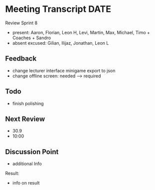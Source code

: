 # Meeting Transcript DATE

Review Sprint 8

- present: Aaron, Florian, Leon H, Levi, Martin, Max, Michael, Timo + Coaches + Sandro
- absent excused: Gilian, Ilijaz, Jonathan, Leon L

## Feedback

- change lecturer interface minigame export to json
- change offline screen: needed --> required

## Todo

- finish polishing

## Next Review

- 30.9
- 10:00

## Discussion Point

- additional Info

Result:

- info on result

